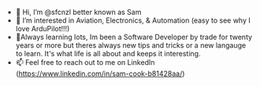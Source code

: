- 👋 Hi, I’m @sfcnzl better known as Sam
- 👀 I’m interested in Aviation, Electronics, & Automation (easy to see why I love ArduPilot!!!) 
- 🌱Always learning lots, Im been a Software Developer by trade for twenty years or more but theres always new tips and tricks or a new langauge to learn. It's what life is all about and keeps it interesting.
- 📫 Feel free to reach out to me on LinkedIn (https://www.linkedin.com/in/sam-cook-b81428aa/)
